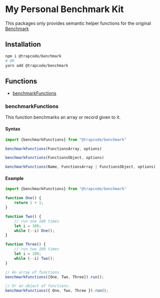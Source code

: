 # My Personal Benchmark Kit

This packages only provides semantic helper functions for the original [Benchmark](https://npmjs.com/package/benchmark)

## Installation
```sh
npm i @trapcode/benchmark
# OR
yarn add @trapcode/benchmark
```

## Functions

- [benchmarkFunctions](#benchmarkfunctions)


### benchmarkFunctions
This function benchmarks an array or record given to it.

#### Syntax 
```javascript
import {benchmarkFunctions} from "@trapcode/benchmark"

benchmarkFunctions(FunctionsArray, options)

benchmarkFunctions(FunctionsObject, options)

benchmarkFunctions(Name, FunctionsArray | FunctionsObject, options)
```

#### Example
```javascript
import {benchmarkFunctions} from "@trapcode/benchmark"

function One() {
    return 1 + 1;
}

function Two() {
    // run one 100 times
    let i = 100;
    while (--i) One();
}

function Three() {
    // run two 100 times
    let i = 100;
    while (--i) Two();
}

// An array of functions
benchmarkFunctions([One, Two, Three]).run();

// Or an object of functions.
benchmarkFunctions({ One, Two, Three }).run();
```